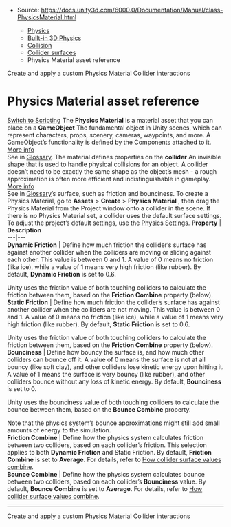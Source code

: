 * Source: https://docs.unity3d.com/6000.0/Documentation/Manual/class-PhysicsMaterial.html

  * [Physics](https://docs.unity3d.com/6000.0/Documentation/Manual/PhysicsSection.html)
  * [Built-in 3D Physics](https://docs.unity3d.com/6000.0/Documentation/Manual/PhysicsOverview.html)
  * [Collision](https://docs.unity3d.com/6000.0/Documentation/Manual/collision-section.html)
  * [Collider surfaces](https://docs.unity3d.com/6000.0/Documentation/Manual/collider-surfaces.html)
  * Physics Material asset reference


[](https://docs.unity3d.com/6000.0/Documentation/Manual/create-apply-physics-material.html)
Create and apply a custom Physics Material
[](https://docs.unity3d.com/6000.0/Documentation/Manual/collider-interactions.html)
Collider interactions
# Physics Material asset reference
[Switch to Scripting](https://docs.unity3d.com/6000.0/Documentation/ScriptReference/PhysicsMaterial.html "Go to PhysicsMaterial page in the Scripting Reference")
The ****Physics Material**** is a material asset that you can place on a **GameObject** The fundamental object in Unity scenes, which can represent characters, props, scenery, cameras, waypoints, and more. A GameObject’s functionality is defined by the Components attached to it. [More info](https://docs.unity3d.com/6000.0/Documentation/Manual/class-GameObject.html)  
See in [Glossary](https://docs.unity3d.com/6000.0/Documentation/Manual/Glossary.html#GameObject). The material defines properties on the **collider** An invisible shape that is used to handle physical collisions for an object. A collider doesn’t need to be exactly the same shape as the object’s mesh - a rough approximation is often more efficient and indistinguishable in gameplay. [More info](https://docs.unity3d.com/6000.0/Documentation/Manual/CollidersOverview.html)  
See in [Glossary](https://docs.unity3d.com/6000.0/Documentation/Manual/Glossary.html#Collider)’s surface, such as friction and bounciness.
To create a Physics Material, go to **Assets** > **Create** > **Physics Material** , then drag the Physics Material from the Project window onto a collider in the scene.
If there is no Physics Material set, a collider uses the default surface settings. To adjust the project’s default settings, use the [Physics Settings](https://docs.unity3d.com/6000.0/Documentation/Manual/class-PhysicsManager.html). 
**Property** | **Description**  
---|---  
**Dynamic Friction** | Define how much friction the collider’s surface has against another collider when the colliders are moving or sliding against each other. This value is between 0 and 1. A value of 0 means no friction (like ice), while a value of 1 means very high friction (like rubber). By default, **Dynamic Friction** is set to 0.6.   
  
Unity uses the friction value of both touching colliders to calculate the friction between them, based on the **Friction Combine** property (below).  
**Static Friction** | Define how much friction the collider’s surface has against another collider when the colliders are not moving. This value is between 0 and 1. A value of 0 means no friction (like ice), while a value of 1 means very high friction (like rubber). By default, **Static Friction** is set to 0.6.   
  
Unity uses the friction value of both touching colliders to calculate the friction between them, based on the **Friction Combine** property (below).  
**Bounciness** | Define how bouncy the surface is, and how much other colliders can bounce off it. A value of 0 means the surface is not at all bouncy (like soft clay), and other colliders lose kinetic energy upon hitting it. A value of 1 means the surface is very bouncy (like rubber), and other colliders bounce without any loss of kinetic energy. By default, **Bounciness** is set to 0.   
  
Unity uses the bounciness value of both touching colliders to calculate the bounce between them, based on the **Bounce Combine** property.   
  
Note that the physics system’s bounce approximations might still add small amounts of energy to the simulation.  
**Friction Combine** | Define how the physics system calculates friction between two colliders, based on each collider’s friction. This selection applies to both **Dynamic Friction** and Static Friction. By default, **Friction Combine** is set to **Average**. For details, refer to [How collider surface values combine](https://docs.unity3d.com/6000.0/Documentation/Manual/collider-surfaces-combine.html).  
**Bounce Combine** | Define how the physics system calculates bounce between two colliders, based on each collider’s **Bounciness** value. By default, **Bounce Combine** is set to **Average**. For details, refer to [How collider surface values combine](https://docs.unity3d.com/6000.0/Documentation/Manual/collider-surfaces-combine.html).  
* * *
[](https://docs.unity3d.com/6000.0/Documentation/Manual/create-apply-physics-material.html)
Create and apply a custom Physics Material
[](https://docs.unity3d.com/6000.0/Documentation/Manual/collider-interactions.html)
Collider interactions
